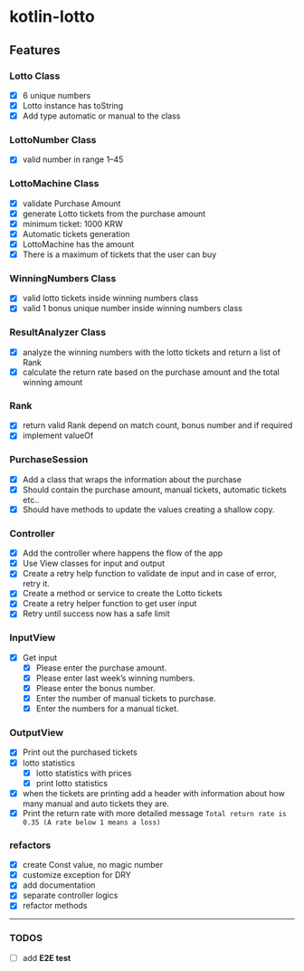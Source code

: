 # kotlin-lotto

## Features

### Lotto Class

- [x] 6 unique numbers
- [x] Lotto instance has toString
- [x] Add type automatic or manual to the class

### LottoNumber Class

- [x] valid number in range 1–45

### LottoMachine Class

- [x] validate Purchase Amount
- [x] generate Lotto tickets from the purchase amount
- [x] minimum ticket: 1000 KRW
- [x] Automatic tickets generation
- [x] LottoMachine has the amount 
- [x] There is a maximum of tickets that the user can buy

### WinningNumbers Class

- [x] valid lotto tickets inside winning numbers class
- [x] valid 1 bonus unique number inside winning numbers class

### ResultAnalyzer Class

- [x] analyze the winning numbers with the lotto tickets and return a list of Rank
- [x] calculate the return rate based on the purchase amount and the total winning amount

### Rank

- [x] return valid Rank depend on match count, bonus number and if required
- [x] implement valueOf

### PurchaseSession

- [x] Add a class that wraps the information about the purchase
- [x] Should contain the purchase amount, manual tickets, automatic tickets etc..
- [x] Should have methods to update the values creating a shallow copy.

### Controller

- [x] Add the controller where happens the flow of the app
- [x] Use View classes for input and output
- [x] Create a retry help function to validate de input and in case of error, retry it.
- [x] Create a method or service to create the Lotto tickets
- [x] Create a retry helper function to get user input
- [x] Retry until success now has a safe limit

### InputView

- [x] Get input
    - [x] Please enter the purchase amount.
    - [x] Please enter last week’s winning numbers.
    - [x] Please enter the bonus number.
    - [x] Enter the number of manual tickets to purchase.
    - [x] Enter the numbers for a manual ticket.

### OutputView

- [x] Print out the purchased tickets
- [x] lotto statistics
    - [x] lotto statistics with prices
    - [x] print lotto statistics
- [x] when the tickets are printing add a header with information about how many manual and auto tickets they are.
- [x] Print the return rate with more detailed message `Total return rate is 0.35 (A rate below 1 means a loss)`

### refactors

- [x] create Const value, no magic number
- [x] customize exception for DRY
- [x] add documentation
- [x] separate controller logics
- [x] refactor methods

---

### TODOS

- [ ] add **E2E test**
